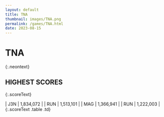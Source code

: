 ```yaml
---
layout: default
title: TNA
thumbnail: images/TNA.png
permalink: /games/TNA.html
date: 2023-08-15
---
```


# TNA 
{:.neontext}

## HIGHEST SCORES
{:.scoreText}

| J3N | 1,834,072 | 
| RUN | 1,513,101 | 
| MAG | 1,366,941 | 
| RUN | 1,222,003 | 
{:.scoreText .table .td}

